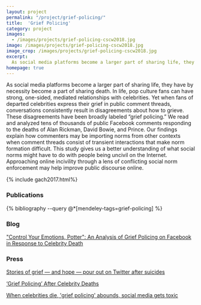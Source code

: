 ```yaml
---
layout: project
permalink: "/project/grief-policing/"
title:  'Grief Policing'
category: project
images:
  - /images/projects/grief-policing-cscw2018.jpg
image: /images/projects/grief-policing-cscw2018.jpg
image_crop: /images/projects/grief-policing-cscw2018.jpg
excerpt:
  As social media platforms become a larger part of sharing life, they have by necessity become a part of sharing death. In life, pop culture fans can have strong, one-sided, mediated relationships with celebrities. Yet when fans of departed celebrities express their grief in public comment threads, conversations consistently result in disagreements about how to grieve. These disagreements have been broadly labeled “grief policing.”
homepage: true
---
```


As social media platforms become a larger part of sharing life, they have by necessity become a part of sharing death. In life, pop culture fans can have strong, one-sided, mediated relationships with celebrities. Yet when fans of departed celebrities express their grief in public comment threads, conversations consistently result in disagreements about how to grieve. These disagreements have been broadly labeled “grief policing.” We read and analyzed tens of thousands of public Facebook comments responding to the deaths of Alan Rickman, David Bowie, and Prince. Our findings explain how commenters may be importing norms from other contexts when comment threads consist of transient interactions that make norm formation difficult. This study gives us a better understanding of what social norms might have to do with people being uncivil on the Internet. Approaching online incivility through a lens of conflicting social norm enforcement may help improve public discourse online.

{% include gach2017.html%}

### Publications
{% bibliography --query @*[mendeley-tags=grief-policing] %}

### Blog
["Control Your Emotions, Potter": An Analysis of Grief Policing on Facebook in Response to Celebrity Death](https://medium.com/@kzgach/control-your-emotions-potter-an-analysis-of-grief-policing-on-facebook-in-response-to-celebrity-1c0e39827eca)

### Press
[Stories of grief — and hope — pour out on Twitter after suicides](https://www.bostonglobe.com/lifestyle/health-wellness/2018/06/14/stories-grief-and-hope-pour-out-twitter-after-suicides/G0tWv69d5VV8pJJpjh6VMK/story.html)

[‘Grief Policing’ After Celebrity Deaths](https://www.byuradio.org/episode/7b45649a-d229-4ea0-8e69-dd170a22539d/top-of-mind-with-julie-rose-puerto-rico-recovery-man-flu-metoo)

[When celebrities die, 'grief policing' abounds, social media gets toxic](https://www.colorado.edu/today/2017/12/06/when-celebrities-die-grief-policing-abounds-social-media-gets-toxic)
